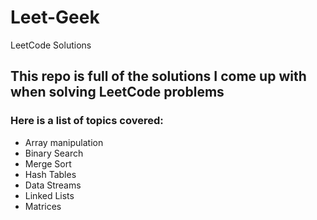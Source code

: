 # Leet-Geek
LeetCode Solutions

## This repo is full of the solutions I come up with when solving LeetCode problems

### Here is a list of topics covered:
- Array manipulation
- Binary Search
- Merge Sort
- Hash Tables
- Data Streams
- Linked Lists
- Matrices
